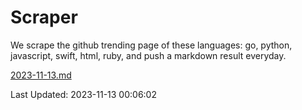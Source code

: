 # Scraper

We scrape the github trending page of these languages: go, python, javascript, swift, html, ruby, and push a markdown result everyday.

[2023-11-13.md](https://github.com/henson/Scraper/blob/master/2023-11-13.md)

Last Updated: 2023-11-13 00:06:02
